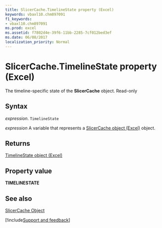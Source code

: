 ```yaml
---
title: SlicerCache.TimelineState property (Excel)
keywords: vbaxl10.chm897091
f1_keywords:
- vbaxl10.chm897091
ms.prod: excel
ms.assetid: f7802d4e-39f6-11bb-2285-7cf012bed3ef
ms.date: 06/08/2017
localization_priority: Normal
---
```



# SlicerCache.TimelineState property (Excel)

The timeline-specific state of the  **SlicerCache** object. Read-only


## Syntax

_expression_. `TimelineState`

_expression_ A variable that represents a [SlicerCache object (Excel)](Excel.SlicerCache.md) object.


## Returns

[TimelineState object (Excel)](Excel.timelinestate.md)


## Property value

 **TIMELINESTATE**


## See also


[SlicerCache Object](Excel.SlicerCache.md)

[!include[Support and feedback](~/includes/feedback-boilerplate.md)]